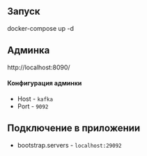 ## Запуск
docker-compose up -d

## Админка
http://localhost:8090/

#### Конфигурация админки

- Host - `kafka`
- Port - `9092`

## Подключение в приложении

- bootstrap.servers - `localhost:29092`
